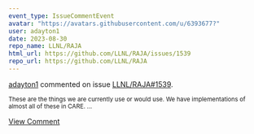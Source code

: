 ```yaml
---
event_type: IssueCommentEvent
avatar: "https://avatars.githubusercontent.com/u/6393677?"
user: adayton1
date: 2023-08-30
repo_name: LLNL/RAJA
html_url: https://github.com/LLNL/RAJA/issues/1539
repo_url: https://github.com/LLNL/RAJA
---
```


<a href='https://github.com/adayton1' target='_blank'>adayton1</a> commented on issue <a href='https://github.com/LLNL/RAJA/issues/1539' target='_blank'>LLNL/RAJA#1539</a>.

<small>These are the things we are currently use or would use. We have implementations of almost all of these in CARE....</small>

<a href='https://github.com/LLNL/RAJA/issues/1539' target='_blank'>View Comment</a>